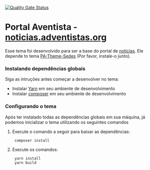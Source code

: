 [![Quality Gate Status](https://sonarcloud.io/api/project_badges/measure?project=igrejaadventista_pa-theme-downloads&metric=alert_status)](https://sonarcloud.io/summary/new_code?id=igrejaadventista_pa-theme-downloads)

# Portal Aventista - [noticias.adventistas.org](https://noticias.adventistas.org)
Esse tema foi desenvolvido para ser a base do portal de [notícias](https://downloads.adventistas.org). Ele depende to tema [PA-Theme-Sedes](https://github.com/igrejaadventista/pa-theme-sedes) (Por favor, instale-o junto).

### Instalando dependências globais
Siga as intruções antes começar a desenvolver no tema:

- Instalar [Yarn](https://classic.yarnpkg.com/en/docs/install) em seu ambiente de desenvolvimento
- Instalar [composer](https://getcomposer.org/download/) em seu ambiente de desenvolvimento

### Configurando o tema
Após ter instalado todas as dependências globais em sua máquina, já podemos inicializar o tema utilizando os seguintes comandos

1. Execute o comando a seguir para baixar as dependências:
        
        composer install

2. Execute os comandos:

        yarn install
        yarn build
